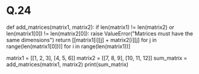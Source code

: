 # Q.24
def add_matrices(matrix1, matrix2):
    if len(matrix1) != len(matrix2) or len(matrix1[0]) != len(matrix2[0]):
        raise ValueError("Matrices must have the same dimensions")
    return [[matrix1[i][j] + matrix2[i][j] for j in range(len(matrix1[0]))] for i in range(len(matrix1))]

matrix1 = [[1, 2, 3], [4, 5, 6]]
matrix2 = [[7, 8, 9], [10, 11, 12]]
sum_matrix = add_matrices(matrix1, matrix2)
print(sum_matrix)
